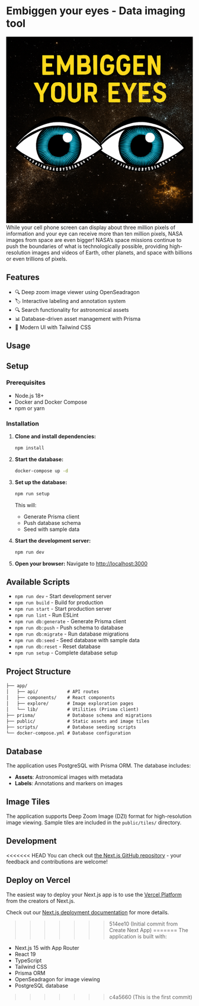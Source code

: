 
# Embiggen your eyes - Data imaging tool 

![Embiggen Your Eyes Logo](./logo.png)
While your cell phone screen can display about three million pixels of information and your eye can receive more than ten million pixels, NASA images from space are even bigger! NASA’s space missions continue to push the boundaries of what is technologically possible, providing high-resolution images and videos of Earth, other planets, and space with billions or even trillions of pixels. 

## Features

- 🔍 Deep zoom image viewer using OpenSeadragon
- 🏷️ Interactive labeling and annotation system
- 🔍 Search functionality for astronomical assets
- 📊 Database-driven asset management with Prisma
- 🎨 Modern UI with Tailwind CSS


## Usage


## Setup

### Prerequisites

- Node.js 18+ 
- Docker and Docker Compose
- npm or yarn

### Installation

1. **Clone and install dependencies:**
   ```bash
   npm install
   ```

2. **Start the database:**
   ```bash
   docker-compose up -d
   ```

3. **Set up the database:**
   ```bash
   npm run setup
   ```
   This will:
   - Generate Prisma client
   - Push database schema
   - Seed with sample data

4. **Start the development server:**
   ```bash
   npm run dev
   ```

5. **Open your browser:**
   Navigate to [http://localhost:3000](http://localhost:3000)

## Available Scripts

- `npm run dev` - Start development server
- `npm run build` - Build for production
- `npm run start` - Start production server
- `npm run lint` - Run ESLint
- `npm run db:generate` - Generate Prisma client
- `npm run db:push` - Push schema to database
- `npm run db:migrate` - Run database migrations
- `npm run db:seed` - Seed database with sample data
- `npm run db:reset` - Reset database
- `npm run setup` - Complete database setup

## Project Structure

```
├── app/
│   ├── api/           # API routes
│   ├── components/    # React components
│   ├── explore/       # Image exploration pages
│   └── lib/           # Utilities (Prisma client)
├── prisma/            # Database schema and migrations
├── public/            # Static assets and image tiles
├── scripts/           # Database seeding scripts
└── docker-compose.yml # Database configuration
```

## Database

The application uses PostgreSQL with Prisma ORM. The database includes:

- **Assets**: Astronomical images with metadata
- **Labels**: Annotations and markers on images

## Image Tiles

The application supports Deep Zoom Image (DZI) format for high-resolution image viewing. Sample tiles are included in the `public/tiles/` directory.

## Development

<<<<<<< HEAD
You can check out [the Next.js GitHub repository](https://github.com/vercel/next.js) - your feedback and contributions are welcome!

## Deploy on Vercel

The easiest way to deploy your Next.js app is to use the [Vercel Platform](https://vercel.com/new?utm_medium=default-template&filter=next.js&utm_source=create-next-app&utm_campaign=create-next-app-readme) from the creators of Next.js.

Check out our [Next.js deployment documentation](https://nextjs.org/docs/app/building-your-application/deploying) for more details.
>>>>>>> 514ee10 (Initial commit from Create Next App)
=======
The application is built with:
- Next.js 15 with App Router
- React 19
- TypeScript
- Tailwind CSS
- Prisma ORM
- OpenSeadragon for image viewing
- PostgreSQL database
>>>>>>> c4a5660 (This is the first commit)
